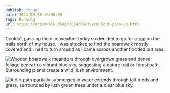 ```yaml
---
publish: "true"
date: 2024-08-30 19:30:00
tags: Running
url: https://ericmwalk.blog/2024/08/30/couldnt-pass-up.html
---
```


Couldn’t pass up the nice weather today so decided to go for a [run](https://strava.com/activities/12283244469) on the trails north of my house. I was shocked to find the boardwalk mostly covered and I had to turn around as I came across another flooded out area.

![Wooden boardwalk meanders through overgrown grass and dense foliage beneath a vibrant blue sky, suggesting a nature trail or forest path. Surrounding plants create a wild, lush environment.](https://ericmwalk.blog/uploads/2024/img-1718.jpeg)

![A dirt path partially submerged in water extends through tall reeds and grass, surrounded by lush green trees under a clear blue sky.](https://ericmwalk.blog/uploads/2024/img-1719.jpeg)